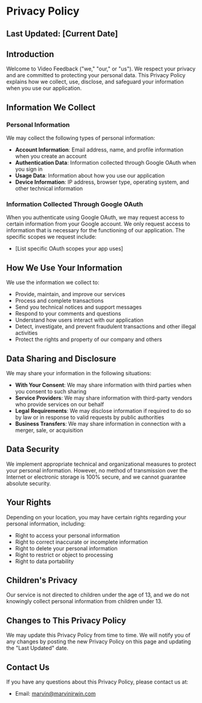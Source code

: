 # Privacy Policy

## Last Updated: [Current Date]

## Introduction

Welcome to Video Feedback ("we," "our," or "us"). We respect your privacy and are committed to protecting your personal data. This Privacy Policy explains how we collect, use, disclose, and safeguard your information when you use our application.

## Information We Collect

### Personal Information

We may collect the following types of personal information:

- **Account Information**: Email address, name, and profile information when you create an account
- **Authentication Data**: Information collected through Google OAuth when you sign in
- **Usage Data**: Information about how you use our application
- **Device Information**: IP address, browser type, operating system, and other technical information

### Information Collected Through Google OAuth

When you authenticate using Google OAuth, we may request access to certain information from your Google account. We only request access to information that is necessary for the functioning of our application. The specific scopes we request include:

- [List specific OAuth scopes your app uses]

## How We Use Your Information

We use the information we collect to:

- Provide, maintain, and improve our services
- Process and complete transactions
- Send you technical notices and support messages
- Respond to your comments and questions
- Understand how users interact with our application
- Detect, investigate, and prevent fraudulent transactions and other illegal activities
- Protect the rights and property of our company and others

## Data Sharing and Disclosure

We may share your information in the following situations:

- **With Your Consent**: We may share information with third parties when you consent to such sharing
- **Service Providers**: We may share information with third-party vendors who provide services on our behalf
- **Legal Requirements**: We may disclose information if required to do so by law or in response to valid requests by public authorities
- **Business Transfers**: We may share information in connection with a merger, sale, or acquisition

## Data Security

We implement appropriate technical and organizational measures to protect your personal information. However, no method of transmission over the Internet or electronic storage is 100% secure, and we cannot guarantee absolute security.

## Your Rights

Depending on your location, you may have certain rights regarding your personal information, including:

- Right to access your personal information
- Right to correct inaccurate or incomplete information
- Right to delete your personal information
- Right to restrict or object to processing
- Right to data portability

## Children's Privacy

Our service is not directed to children under the age of 13, and we do not knowingly collect personal information from children under 13.

## Changes to This Privacy Policy

We may update this Privacy Policy from time to time. We will notify you of any changes by posting the new Privacy Policy on this page and updating the "Last Updated" date.

## Contact Us

If you have any questions about this Privacy Policy, please contact us at:

- Email: marvin@marvinirwin.com
